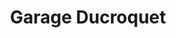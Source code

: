 ---
title: "Garage Ducroquet"
url: /ailly-sur-noye/garage-ducroquet/
shop: réparation de voitures
---